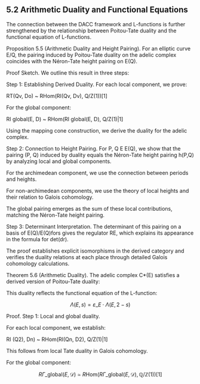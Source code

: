 ## 5.2 Arithmetic Duality and Functional Equations

The connection between the DACC framework and L-functions is further strengthened by the relationship between Poitou-Tate duality and the functional equation of L-functions.

Proposition 5.5 (Arithmetic Duality and Height Pairing). For an elliptic curve E/Q, the pairing induced by Poitou-Tate duality on the adelic complex coincides with the Néron-Tate height pairing on E(Q).

Proof Sketch. We outline this result in three steps:

Step 1: Establishing Derived Duality. For each local component, we prove:

RT(Qv, Do) ~ RHom(RI(Qv, Dv), Q/Z(1))[1]

For the global component:

RI global(E, D) ~ RHom(RI global(E, D), Q/Z(1)|1]

Using the mapping cone construction, we derive the duality for the adelic complex.

Step 2: Connection to Height Pairing. For P, Q E E(Q), we show that the pairing (P, Q) induced by duality equals the Néron-Tate height pairing h(P,Q) by analyzing local and global components.

For the archimedean component, we use the connection between periods and heights.

For non-archimedean components, we use the theory of local heights and their relation to Galois cohomology.

The global pairing emerges as the sum of these local contributions, matching the Néron-Tate height pairing.

Step 3: Determinant Interpretation. The determinant of this pairing on a basis of E(Q)/E(Q)fors gives the regulator RE, which explains its appearance in the formula for det(dr).

The proof establishes explicit isomorphisms in the derived category and verifies the duality relations at each place through detailed Galois cohomology calculations.

Theorem 5.6 (Arithmetic Duality). The adelic complex C\*(E) satisfies a derived version of Poitou-Tate duality:

This duality reflects the functional equation of the L-function:

$$
\Lambda(E, s) = \varepsilon\_E \cdot \Lambda(E, 2 - s)
$$

Proof. Step 1: Local and global duality.

For each local component, we establish:

RI (Q2), Dn) ~ RHom(RI(Qn, D2), Q/Z(1)|1]

This follows from local Tate duality in Galois cohomology.

For the global component:

$$R\Gamma\_{\text{global}}(E,\mathcal{D}) \simeq R\text{Hom}(R\Gamma\_{\text{global}}(E,\mathcal{D}), \mathbb{Q}/\mathbb{Z}(1))[1]$$